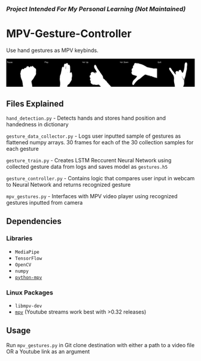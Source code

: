 ### *Project Intended For My Personal Learning (Not Maintained)*

# MPV-Gesture-Controller

Use hand gestures as MPV keybinds.

![Hand gestures used](/images/gestures_BnW.png)


## Files Explained
`hand_detection.py` - Detects hands and stores hand position and handedness in dictionary

`gesture_data_collector.py` - Logs user inputted sample of gestures as flattened numpy arrays. 30 frames for each of the 30 collection samples for each gesture

`gesture_train.py` - Creates LSTM Reccurent Neural Network using collected gesture data from logs and saves model as `gestures.h5`

`gesture_controller.py` - Contains logic that compares user input in webcam to Neural Network and returns recognized gesture

`mpv_gestures.py` - Interfaces with MPV video player using recognized gestures inputted from camera

## Dependencies
### Libraries
- `MediaPipe`
- `TensorFlow`
- `OpenCV`
- `numpy`
- [`python-mpv`](https://github.com/jaseg/python-mpv/)

### Linux Packages
- `libmpv-dev`
- [`mpv`](https://github.com/mpv-player/mpv/) (Youtube streams work best with >0.32 releases)

## Usage
Run `mpv_gestures.py` in Git clone destination with either a path to a video file OR a Youtube link as an argument




